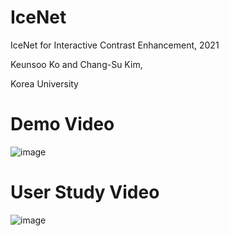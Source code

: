 # IceNet
IceNet for Interactive Contrast Enhancement, 2021

Keunsoo Ko and Chang-Su Kim,

Korea University

# Demo Video
![image](https://github.com/keunsoo-ko/IceNet/blob/main/Access_Demo.gif)

# User Study Video
![image](https://github.com/keunsoo-ko/IceNet/blob/main/Access_UserStudy.gif)
